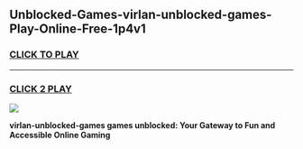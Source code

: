 
## Unblocked-Games-virlan-unblocked-games-Play-Online-Free-1p4v1
<h3>
<a href="https://premium76.site?title=virlan-unblocked-games&ref=26A">CLICK TO PLAY</a></h3>
<hr>

<h3>
<a href="https://premium76.site?title=virlan-unblocked-games&ref=26A">CLICK 2 PLAY</a>
  
</h3>

<a href="https://premium76.site?title=virlan-unblocked-games&ref=26A"><img src="https://clearcache.store/games.png"></a>


**virlan-unblocked-games games unblocked: Your Gateway to Fun and Accessible Online Gaming**
